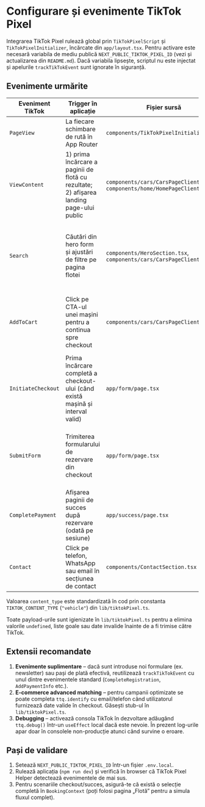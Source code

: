 # Configurare și evenimente TikTok Pixel

Integrarea TikTok Pixel rulează global prin `TikTokPixelScript` și `TikTokPixelInitializer`, încărcate din `app/layout.tsx`. Pentru activare este necesară variabila de mediu publică `NEXT_PUBLIC_TIKTOK_PIXEL_ID` (vezi și actualizarea din `README.md`). Dacă variabila lipsește, scriptul nu este injectat și apelurile `trackTikTokEvent` sunt ignorate în siguranță.

## Evenimente urmărite

| Eveniment TikTok | Trigger în aplicație | Fișier sursă | Proprietăți trimise |
| ---------------- | -------------------- | ------------ | -------------------- |
| `PageView` | La fiecare schimbare de rută în App Router | `components/TikTokPixelInitializer.tsx` | Nu are payload suplimentar. |
| `ViewContent` | 1) prima încărcare a paginii de flotă cu rezultate; 2) afișarea landing page-ului public | `components/cars/CarsPageClient.tsx`, `components/home/HomePageClient.tsx` | `content_type` (`"vehicle"`), `contents` (primele modele afișate), `value`, `currency`, `total_results`, `search_term`, `sort_by`. |
| `Search` | Căutări din hero form și ajustări de filtre pe pagina flotei | `components/HeroSection.tsx`, `components/cars/CarsPageClient.tsx` | `search_type`, `filter_key`, `filter_value`, `location`, `start_date`, `end_date`, `search_term`, `sort_by`, `page`, `total_results`. |
| `AddToCart` | Click pe CTA-ul unei mașini pentru a continua spre checkout | `components/cars/CarsPageClient.tsx` | `content_type` (`"vehicle"`), `contents` (mașina selectată), `value`, `currency`, `start_date`, `end_date`, `with_deposit`. |
| `InitiateCheckout` | Prima încărcare completă a checkout-ului (când există mașină și interval valid) | `app/form/page.tsx` | `value`, `currency`, `contents`, `start_date`, `end_date`, `with_deposit`, `service_ids`, `applied_offer_ids`. |
| `SubmitForm` | Trimiterea formularului de rezervare din checkout | `app/form/page.tsx` | `form_name`, `value`, `currency`, `with_deposit`, `start_date`, `end_date`, `contents`, `service_ids`, `applied_offer_ids`. |
| `CompletePayment` | Afișarea paginii de succes după rezervare (odată pe sesiune) | `app/success/page.tsx` | `value`, `currency`, `contents`, `reservation_id`, `start_date`, `end_date`, `with_deposit`, `service_ids`. |
| `Contact` | Click pe telefon, WhatsApp sau email în secțiunea de contact | `components/ContactSection.tsx` | `contact_method`, `value`. |

Valoarea `content_type` este standardizată în cod prin constanta `TIKTOK_CONTENT_TYPE` (`"vehicle"`) din `lib/tiktokPixel.ts`.

Toate payload-urile sunt igienizate în `lib/tiktokPixel.ts` pentru a elimina valorile `undefined`, liste goale sau date invalide înainte de a fi trimise către TikTok.

## Extensii recomandate

1. **Evenimente suplimentare** – dacă sunt introduse noi formulare (ex. newsletter) sau pași de plată efectivă, reutilizează `trackTikTokEvent` cu unul dintre evenimentele standard (`CompleteRegistration`, `AddPaymentInfo` etc.).
2. **E-commerce advanced matching** – pentru campanii optimizate se poate completa `ttq.identify` cu email/telefon când utilizatorul furnizează date valide în checkout. Găsești stub-ul în `lib/tiktokPixel.ts`.
3. **Debugging** – activează consola TikTok în dezvoltare adăugând `ttq.debug()` într-un `useEffect` local dacă este nevoie. În prezent log-urile apar doar în consolele non-producție atunci când survine o eroare.

## Pași de validare

1. Setează `NEXT_PUBLIC_TIKTOK_PIXEL_ID` într-un fișier `.env.local`.
2. Rulează aplicația (`npm run dev`) și verifică în browser că TikTok Pixel Helper detectează evenimentele de mai sus.
3. Pentru scenariile checkout/succes, asigură-te că există o selecție completă în `BookingContext` (poți folosi pagina „Flotă” pentru a simula fluxul complet).

